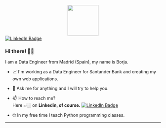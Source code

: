 

<div id="header" align="center">
<img src="https://media.giphy.com/media/v1.Y2lkPTc5MGI3NjExZTE0bHcxZWg4ZmNpc3Uxa3JtYzA2eHN1dGQzOGlzbWs0aHR2NGhkYyZlcD12MV9pbnRlcm5hbF9naWZfYnlfaWQmY3Q9cw/M9gbBd9nbDrOTu1Mqx/giphy.gif" width="100"/>
</div>
<a href="https://www.linkedin.com/in/borjauria/"> <img src="https://img.shields.io/badge/LinkedIn-blue?style=for-the-badge&logo=linkedin&logoColor=white" alt="LinkedIn Badge"/></a>
<br>

### Hi there! 👋🏼

I am a Data Engineer from Madrid (Spain), my name is Borja.

- 📈 I'm working as a Data Engineer for Santander Bank and creating my own web applications.
- 💬 Ask me for anything and I will try to help you.
- 📫 How to reach me?<br> Here 👉🏼 on <b>Linkedin, of course.</b> <a href="https://www.linkedin.com/in/borjauria/"> <img src="https://img.shields.io/badge/LinkedIn-blue?style=for-the-badge&logo=linkedin&logoColor=white" alt="LinkedIn Badge"/></a>

- 🤓 In my free time I teach Python programming classes.

---
